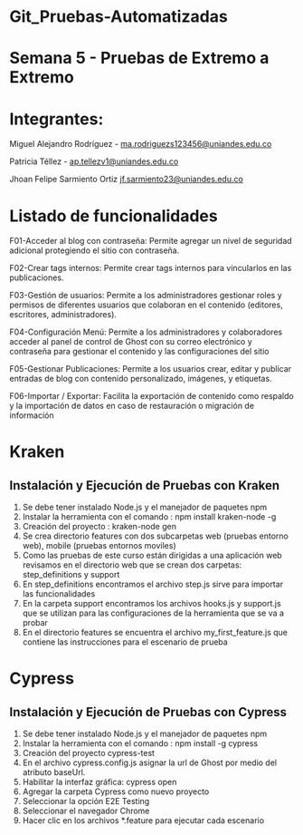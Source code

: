 # Git_Pruebas-Automatizadas
# Semana 5  - Pruebas de Extremo a Extremo
# Integrantes:  
Miguel Alejandro Rodríguez - ma.rodriguezs123456@uniandes.edu.co

Patricia Téllez - ap.tellezv1@uniandes.edu.co

Jhoan Felipe Sarmiento Ortiz jf.sarmiento23@uniandes.edu.co

# Listado de funcionalidades

F01-Acceder al blog con contraseña: Permite agregar un nivel de seguridad adicional protegiendo el sitio con contraseña.

F02-Crear tags internos: Permite crear tags internos para vincularlos en las publicaciones.

F03-Gestión de usuarios: Permite a los administradores gestionar roles y permisos de diferentes usuarios que colaboran en el contenido (editores, escritores, administradores). 
 
F04-Configuración Menú: Permite a los administradores y colaboradores acceder al panel de control de Ghost con su correo electrónico y contraseña para gestionar el contenido y las configuraciones del sitio

F05-Gestionar Publicaciones: Permite a los usuarios crear, editar y publicar entradas de blog con contenido personalizado, imágenes, y etiquetas. 

F06-Importar / Exportar: Facilita la exportación de contenido como respaldo y la importación de datos en caso de restauración o migración de información

# Kraken
## Instalación y Ejecución de Pruebas con Kraken
1. Se debe tener instalado Node.js y el manejador de paquetes npm
2. Instalar la herramienta con el comando : npm install kraken-node -g
3. Creación del proyecto : kraken-node gen
4. Se crea directorio features con dos subcarpetas web (pruebas entorno web), mobile (pruebas entornos moviles)
5. Como las pruebas de este curso están dirigidas a una aplicación web revisamos en el directorio web que se crean dos carpetas: step_definitions y support
6. En step_definitions encontramos el archivo step.js sirve para importar las funcionalidades
7. En la carpeta support encontramos los archivos hooks.js y support.js que se utilizan para las configuraciones de la herramienta que se va a probar
8. En el directorio features se encuentra el archivo my_first_feature.js que contiene las instrucciones para el escenario de prueba

# Cypress
## Instalación y Ejecución de Pruebas con Cypress
1. Se debe tener instalado Node.js y el manejador de paquetes npm
2. Instalar la herramienta con el comando : npm install -g cypress
3. Creación del proyecto cypress-test
4. En el archivo cypress.config.js asignar la url de Ghost por medio del atributo baseUrl.
5. Habilitar la interfaz gráfica:  cypress open
6. Agregar la carpeta Cypress como nuevo proyecto
7. Seleccionar la opción E2E Testing
8. Seleccionar el navegador Chrome
9. Hacer clic en los archivos *.feature para ejecutar cada escenario


    
    
    





